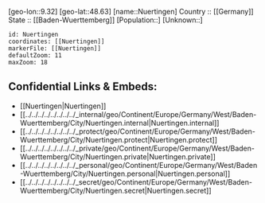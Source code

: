 ﻿---
location: [48.63,9.32] 
mapzoom: [7,12] 
mapmarker: city 
type: City
tags:
- geo/City


SpocWebEntityId: 33004
isDeleted: false
confidential: public

---
[geo-lon::9.32] 
[geo-lat::48.63] 
[name::Nuertingen] 
Country :: [[Germany]]  
State :: [[Baden-Wuerttemberg]] 
[Population::] 
[Unknown::] 


```leaflet
id: Nuertingen
coordinates: [[Nuertingen]] 
markerFile: [[Nuertingen]] 
defaultZoom: 11 
maxZoom: 18
```


## Confidential Links & Embeds: 
- [[Nuertingen|Nuertingen]]  
- [[../../../../../../../../_internal/geo/Continent/Europe/Germany/West/Baden-Wuerttemberg/City/Nuertingen.internal|Nuertingen.internal]] 
- [[../../../../../../../../_protect/geo/Continent/Europe/Germany/West/Baden-Wuerttemberg/City/Nuertingen.protect|Nuertingen.protect]] 
- [[../../../../../../../../_private/geo/Continent/Europe/Germany/West/Baden-Wuerttemberg/City/Nuertingen.private|Nuertingen.private]] 
- [[../../../../../../../../_personal/geo/Continent/Europe/Germany/West/Baden-Wuerttemberg/City/Nuertingen.personal|Nuertingen.personal]] 
- [[../../../../../../../../_secret/geo/Continent/Europe/Germany/West/Baden-Wuerttemberg/City/Nuertingen.secret|Nuertingen.secret]] 
